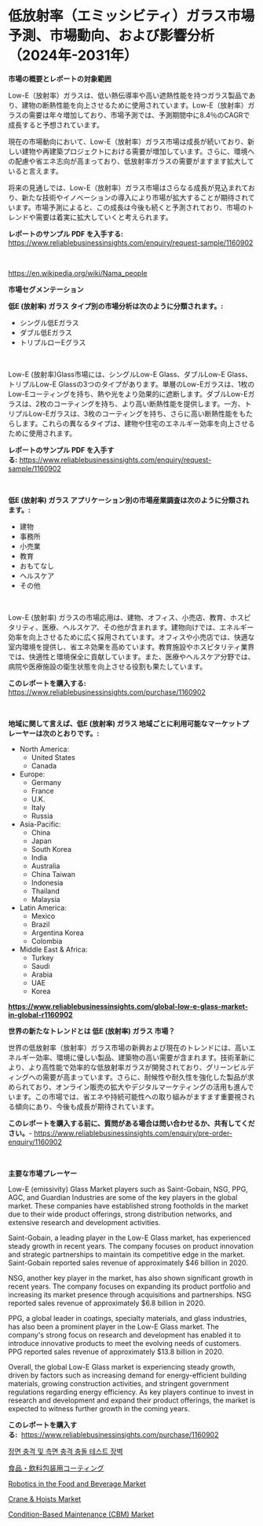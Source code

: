 <p><h1>低放射率（エミッシビティ）ガラス市場予測、市場動向、および影響分析（2024年-2031年）</h1></p><p><strong>市場の概要とレポートの対象範囲</strong></p>
<p><p>Low-E（放射率）ガラスは、低い熱伝導率や高い遮熱性能を持つガラス製品であり、建物の断熱性能を向上させるために使用されています。Low-E（放射率）ガラスの需要は年々増加しており、市場予測では、予測期間中に8.4％のCAGRで成長すると予想されています。</p><p>現在の市場動向において、Low-E（放射率）ガラス市場は成長が続いており、新しい建物や再建築プロジェクトにおける需要が増加しています。さらに、環境への配慮や省エネ志向が高まっており、低放射率ガラスの需要がますます拡大していると言えます。</p><p>将来の見通しでは、Low-E（放射率）ガラス市場はさらなる成長が見込まれており、新たな技術やイノベーションの導入により市場が拡大することが期待されています。市場予測によると、この成長は今後も続くと予測されており、市場のトレンドや需要は着実に拡大していくと考えられます。</p></p>
<p><strong>レポートのサンプル PDF を入手する:</strong> <a href="https://www.reliablebusinessinsights.com/enquiry/request-sample/1160902">https://www.reliablebusinessinsights.com/enquiry/request-sample/1160902</a></p>
<p>&nbsp;</p>
<p><a href="https://en.wikipedia.org/wiki/Nama_people">https://en.wikipedia.org/wiki/Nama_people</a></p>
<p><strong>市場セグメンテーション</strong></p>
<p><strong>低E (放射率) ガラス タイプ別の市場分析は次のように分類されます。:</strong></p>
<p><ul><li>シングル低Eガラス</li><li>ダブル低Eガラス</li><li>トリプルローEグラス</li></ul></p>
<p>&nbsp;</p>
<p><p>Low-E (放射率)Glass市場には、シングルLow-E Glass、ダブルLow-E Glass、トリプルLow-E Glassの3つのタイプがあります。単層のLow-Eガラスは、1枚のLow-Eコーティングを持ち、熱や光をより効果的に遮断します。ダブルLow-Eガラスは、2枚のコーティングを持ち、より高い断熱性能を提供します。一方、トリプルLow-Eガラスは、3枚のコーティングを持ち、さらに高い断熱性能をもたらします。これらの異なるタイプは、建物や住宅のエネルギー効率を向上させるために使用されます。</p></p>
<p><strong>レポートのサンプル PDF を入手する:</strong>&nbsp;<a href="https://www.reliablebusinessinsights.com/enquiry/request-sample/1160902">https://www.reliablebusinessinsights.com/enquiry/request-sample/1160902</a></p>
<p>&nbsp;</p>
<p><strong> 低E (放射率) ガラス アプリケーション別の市場産業調査は次のように分類されます。:</strong></p>
<p><ul><li>建物</li><li>事務所</li><li>小売業</li><li>教育</li><li>おもてなし</li><li>ヘルスケア</li><li>その他</li></ul></p>
<p>&nbsp;</p>
<p><p>Low-E (放射率) ガラスの市場応用は、建物、オフィス、小売店、教育、ホスピタリティ、医療、ヘルスケア、その他が含まれます。建物向けでは、エネルギー効率を向上させるために広く採用されています。オフィスや小売店では、快適な室内環境を提供し、省エネ効果を高めています。教育施設やホスピタリティ業界では、快適性と環境保全に貢献しています。また、医療やヘルスケア分野では、病院や医療施設の衛生状態を向上させる役割も果たしています。</p></p>
<p><strong>このレポートを購入する:</strong>&nbsp; <a href="https://www.reliablebusinessinsights.com/purchase/1160902">https://www.reliablebusinessinsights.com/purchase/1160902</a></p>
<p>&nbsp;</p>
<p><strong>地域に関して言えば、低E (放射率) ガラス 地域ごとに利用可能なマーケットプレーヤーは次のとおりです。:</strong></p>
<p><ul>
    <li>
        North America:
        <ul>
            <li>United States</li>
            <li>Canada</li>
        </ul>
    </li>
    <li>
        Europe:
        <ul>
            <li>Germany</li>
            <li>France</li>
            <li>U.K.</li>
            <li>Italy</li>
            <li>Russia</li>
        </ul>
    </li>
    <li>
        Asia-Pacific:
        <ul>
            <li>China</li>
            <li>Japan</li>
            <li>South Korea</li>
            <li>India</li>
            <li>Australia</li>
            <li>China Taiwan</li>
            <li>Indonesia</li>
            <li>Thailand</li>
            <li>Malaysia</li>
        </ul>
    </li>
    <li>
        Latin America:
        <ul>
            <li>Mexico</li>
            <li>Brazil</li>
            <li>Argentina Korea</li>
            <li>Colombia</li>
        </ul>
    </li>
    <li>
        Middle East & Africa:
        <ul>
            <li>Turkey</li>
            <li>Saudi</li>
            <li>Arabia</li>
            <li>UAE</li>
            <li>Korea</li>
        </ul>
    </li>
    </ul></p>
<p><strong><a href="https://www.reliablebusinessinsights.com/global-low-e-glass-market-in-global-r1160902">https://www.reliablebusinessinsights.com/global-low-e-glass-market-in-global-r1160902</a></strong>&nbsp;</p>
<p><strong>世界の新たなトレンドとは 低E (放射率) ガラス 市場？</strong></p>
<p><p>世界の低放射率（放射率）ガラス市場の新興および現在のトレンドには、高いエネルギー効率、環境に優しい製品、建築物の高い需要が含まれます。技術革新により、より高性能で効率的な低放射率ガラスが開発されており、グリーンビルディングへの需要が高まっています。さらに、耐候性や耐久性を強化した製品が求められており、オンライン販売の拡大やデジタルマーケティングの活用も進んでいます。この市場では、省エネや持続可能性への取り組みがますます重要視される傾向にあり、今後も成長が期待されています。</p></p>
<p><strong>このレポートを購入する前に、質問がある場合は問い合わせるか、共有してください。</strong>- <a href="https://www.reliablebusinessinsights.com/enquiry/pre-order-enquiry/1160902">https://www.reliablebusinessinsights.com/enquiry/pre-order-enquiry/1160902</a></p>
<p>&nbsp;</p>
<p><strong>主要な市場プレーヤー</strong></p>
<p><p>Low-E (emissivity) Glass Market players such as Saint-Gobain, NSG, PPG, AGC, and Guardian Industries are some of the key players in the global market. These companies have established strong footholds in the market due to their wide product offerings, strong distribution networks, and extensive research and development activities.</p><p>Saint-Gobain, a leading player in the Low-E Glass market, has experienced steady growth in recent years. The company focuses on product innovation and strategic partnerships to maintain its competitive edge in the market. Saint-Gobain reported sales revenue of approximately $46 billion in 2020.</p><p>NSG, another key player in the market, has also shown significant growth in recent years. The company focuses on expanding its product portfolio and increasing its market presence through acquisitions and partnerships. NSG reported sales revenue of approximately $6.8 billion in 2020.</p><p>PPG, a global leader in coatings, specialty materials, and glass industries, has also been a prominent player in the Low-E Glass market. The company's strong focus on research and development has enabled it to introduce innovative products to meet the evolving needs of customers. PPG reported sales revenue of approximately $13.8 billion in 2020.</p><p>Overall, the global Low-E Glass market is experiencing steady growth, driven by factors such as increasing demand for energy-efficient building materials, growing construction activities, and stringent government regulations regarding energy efficiency. As key players continue to invest in research and development and expand their product offerings, the market is expected to witness further growth in the coming years.</p></p>
<p><strong>このレポートを購入する:</strong>&nbsp;&nbsp;<a href="https://www.reliablebusinessinsights.com/purchase/1160902">https://www.reliablebusinessinsights.com/purchase/1160902</a></p>
<p><p><a href="https://medium.com/@leonidasalazar756/%EC%A0%84%EB%B0%A9-%EC%B6%A9%EA%B2%A9-%EB%B0%8F-%EC%B8%A1%EB%A9%B4-%EC%B6%A9%EA%B2%A9-%EC%B6%A9%EB%8F%8C-%EC%8B%9C%ED%97%98-%EB%B0%94%EB%A6%AC%EC%96%B4-%EC%8B%9C%EC%9E%A5-%EC%8B%9C%EC%9E%A5-%EC%A0%90%EC%9C%A0%EC%9C%A8-%EC%8B%9C%EC%9E%A5-%EB%8F%99%ED%96%A5-%EB%B0%8F-%EB%AF%B8%EB%9E%98-%EC%84%B1%EC%9E%A5-%ED%83%90%EC%83%89-19af56d29da8">정면 충격 및 측면 충격 충돌 테스트 장벽</a></p><p><a href="https://github.com/lababdou/Market-Research-Report-List-4/blob/main/1561167134231.md">食品・飲料包装用コーティング</a></p><p><a href="https://issuu.com/reportprime-2/docs/robotics-in-the-food-and-beverage-market-size-2030">Robotics in the Food and Beverage Market</a></p><p><a href="https://issuu.com/reportprime-2/docs/crane-hoists-market-size-2030.pptx_5af3da3039955d">Crane & Hoists Market</a></p><p><a href="https://github.com/vimar16th/Market-Research-Report-List-5/blob/main/condition-based-maintenance-cbm-market.md">Condition-Based Maintenance (CBM) Market</a></p></p>